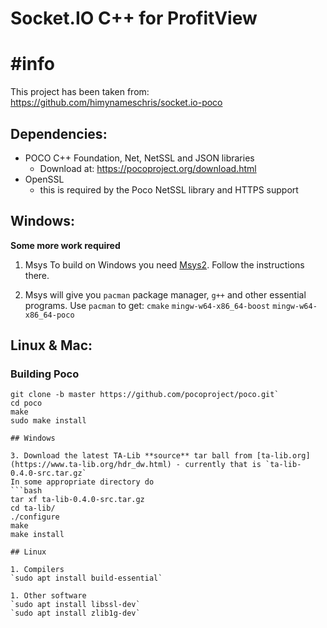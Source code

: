 ﻿# **Socket.IO C++ for ProfitView**

# **#info** #

This project has been taken from: https://github.com/himynameschris/socket.io-poco

## Dependencies: ##

- POCO C++ Foundation, Net, NetSSL and JSON libraries
	- Download at: https://pocoproject.org/download.html
- OpenSSL
	- this is required by the Poco NetSSL library and HTTPS support 

## Windows: ##

**Some more work required**

1. Msys
   To build on Windows you need [Msys2](https://www.msys2.org/).  Follow the instructions there.

2. Msys will give you `pacman` package manager, `g++` and other essential programs.
   Use `pacman` to get:
   `cmake`
   `mingw-w64-x86_64-boost`
   `mingw-w64-x86_64-poco`

## Linux & Mac: ##

### Building Poco

   ```shell
   git clone -b master https://github.com/pocoproject/poco.git`
   cd poco
   make
   sudo make install

## Windows

3. Download the latest TA-Lib **source** tar ball from [ta-lib.org](https://www.ta-lib.org/hdr_dw.html) - currently that is `ta-lib-0.4.0-src.tar.gz`
   In some appropriate directory do
   ```bash
   tar xf ta-lib-0.4.0-src.tar.gz 
   cd ta-lib/
   ./configure
   make
   make install
   
## Linux

1. Compilers
   `sudo apt install build-essential`
   
1. Other software
   `sudo apt install libssl-dev`
   `sudo apt install zlib1g-dev`
